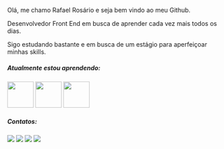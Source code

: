 Olá, me chamo Rafael Rosário e seja bem vindo ao meu Github.

Desenvolvedor Front End em busca de aprender cada vez mais todos os dias.

Sigo estudando bastante e em busca de um estágio para aperfeiçoar minhas skills.

##### Atualmente estou aprendendo:

<img height="60" widht="60" src="https://cdn.jsdelivr.net/gh/devicons/devicon/icons/css3/css3-original.svg" /> <img height="60" widht="60" src="https://cdn.jsdelivr.net/gh/devicons/devicon/icons/html5/html5-original.svg" /> <img height="60" widht="60" src="https://cdn.jsdelivr.net/gh/devicons/devicon/icons/javascript/javascript-original.svg" />
 
##### Contatos:

<div>
<a href="https://instagram.com/seu-usuário-instagram-aqui" target="_blank"><img src="https://img.shields.io/badge/-Instagram-%23E4405F?style=for-the-badge&logo=instagram&logoColor=white" target="_blank"></a>
<a href="https://www.twitch.tv/sXaccuracY" target="_blank"><img src="https://img.shields.io/badge/Twitch-9146FF?style=for-the-badge&logo=twitch&logoColor=white" target="_blank"></a>
<a href = "mailto:rafael_vlop@hotmail.com"><img src="https://img.shields.io/badge/Gmail-D14836?style=for-the-badge&logo=gmail&logoColor=white" target="_blank"></a>
<a href="https://www.linkedin.com/in/rafael-ros%C3%A1rio-063709107/" target="_blank"><img src="https://img.shields.io/badge/-LinkedIn-%230077B5?style=for-the-badge&logo=linkedin&logoColor=white" target="_blank"></a>   
</div>
